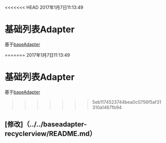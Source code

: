 <<<<<<< HEAD
2017年1月7日11:13:49
# 基础列表Adapter

 基于[baseAdapter](https://github.com/hongyangAndroid/baseAdapter)


=======
2017年1月7日11:13:49
# 基础列表Adapter

 基于[baseAdapter](https://github.com/hongyangAndroid/baseAdapter)


>>>>>>> 5eb1174523744bea0c0756f5af31310a1467fb94
 ## [修改]（../../baseadapter-recyclerview/README.md）